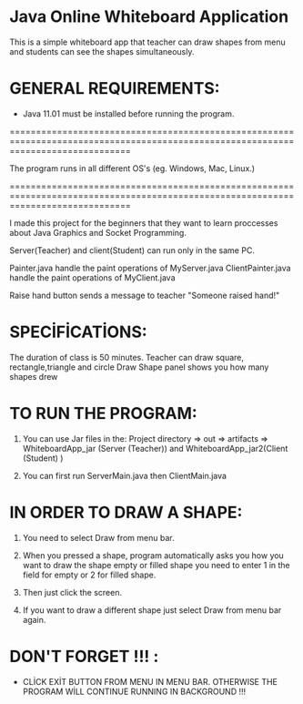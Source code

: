 # Java Online Whiteboard Application

This is a simple whiteboard app that teacher can draw shapes from menu and students can see the shapes simultaneously.

# GENERAL REQUIREMENTS:

* Java 11.01 must be installed before running the program.

===================================================================================================================================

The program runs in all different OS's (eg. Windows, Mac, Linux.)

===================================================================================================================================

I made this project for the beginners that they want to learn proccesses about Java Graphics and Socket Programming. 

Server(Teacher) and client(Student) can run only in the same PC.

Painter.java handle the paint operations of MyServer.java
ClientPainter.java handle the paint operations of MyClient.java

Raise hand button sends a message to teacher "Someone raised hand!"


# SPECİFİCATİONS: 

The duration of class is 50 minutes.
Teacher can draw square, rectangle,triangle and circle
Draw Shape panel shows you how many shapes drew


# TO RUN THE PROGRAM:

1. You can use Jar files in the: Project directory => out => artifacts => WhiteboardApp_jar (Server (Teacher)) and WhiteboardApp_jar2(Client (Student) ) 

2. You can first run ServerMain.java then ClientMain.java


# IN ORDER TO DRAW A SHAPE:

1. You need to select Draw from menu bar.

2. When you pressed a shape, program automatically asks you how you want to draw the shape
     empty or filled shape you need to enter 1 in the field for empty or 2 for filled shape.

3. Then just click the screen.

4. If you want to draw a different shape just select Draw from menu bar again.


# DON'T FORGET !!! :

* CLİCK EXİT BUTTON FROM MENU IN MENU BAR. OTHERWISE THE PROGRAM WİLL CONTINUE RUNNING IN BACKGROUND !!!
